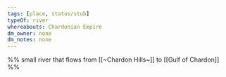 ```yaml
---
tags: [place, status/stub]
typeOf: river
whereabouts: Chardonian Empire
dm_owner: none
dm_notes: none
---
```


%% small river that flows from [[~Chardon Hills~]] to [[Gulf of Chardon]] %%
